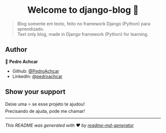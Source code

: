 <h1 align="center">Welcome to django-blog 👋</h1>
<p>
</p>

> Blog somente em texto, feito no framework Django (Python) para aprendizado.<br/>
> Text only blog, made in Django framework (Python) for learning.
## Author

👤 **Pedro Achcar**

* Github: [@PedroAchcar](https://github.com/PedroAchcar)
* LinkedIn: [@pedroachcar](https://linkedin.com/in/pedroachcar)

## Show your support

Deixe uma ⭐️ se esse projeto te ajudou!<br/>
Precisando de ajuda, pode me chamar!

***
_This README was generated with ❤️ by [readme-md-generator](https://github.com/kefranabg/readme-md-generator)_
